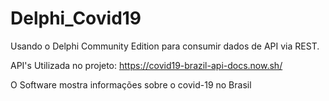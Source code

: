 # Delphi_Covid19
Usando o Delphi Community Edition para consumir dados de API via REST.

API's Utilizada no projeto:
https://covid19-brazil-api-docs.now.sh/ 

O Software mostra informações sobre o covid-19 no Brasil
